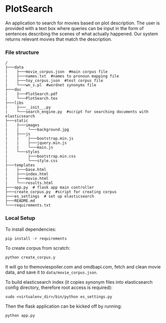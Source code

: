 PlotSearch
============
An application to search for movies based on plot description. The user is provided with a text box where queries can be input in the form of sentences describing the scenes of what actually happened. Our system returns relevant movies that match the description.

### File structure

```
/
├───data
|    ├───movie_corpus.json  #main corpus file
|    ├───names.txt  #names to pronoun mapping file
|    ├───toy_corpus.json  #test corpus file
|    └───wn_s.pl  #wordnet synonyms file
├───doc
|    ├───PlotSearch.pdf
|    └───PlotSearch.tex
├───libs
|    ├───__init__.py
|    └───search_engine.py  #script for searching documents with elasticsearch
├───static
|    ├───images
|    |    └───background.jpg
|    ├───js
|    |    ├───bootstrap.min.js
|    |    ├───jquery.min.js
|    |    └───main.js
|    └───styles
|         ├───bootstrap.min.css
|         └───style.css
├───templates
|    ├───base.html
|    ├───index.html
|    ├───movie.html
|    └───results.html
├───app.py  # flask app main controller
├───create_corpus.py  #script for creating corpus
├───es_settings  # set up elasticsearch
├───README.md
└───requirements.txt
```

### Local Setup

To install dependencies:
```
pip install -r requirements
```

To create corpus from scratch:
```
python create_corpus.y
```

It will go to themoviespoiler.com and omdbapi.com, fetch and clean movie data, and save it to `data/movie_corpus.json`.

To build elasticsearch index (it copies synonym files into elasticsearch config directory, therefore root access is required):
```
sudo <virtualenv_dir>/bin/python es_settings.py
```

Then the flask application can be kicked off by running:
```
python app.py
```
